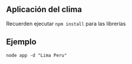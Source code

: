 ## Aplicación del clima

Recuerden ejecutar ```npm install``` para las librerías

## Ejemplo
```
node app -d "Lima Peru"
```